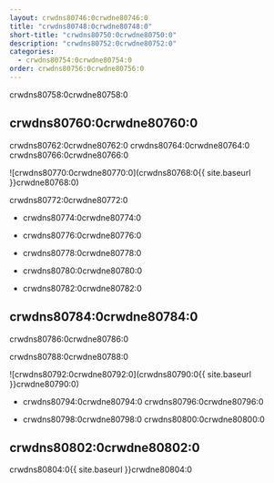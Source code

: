 ```yaml
---
layout: crwdns80746:0crwdne80746:0
title: "crwdns80748:0crwdne80748:0"
short-title: "crwdns80750:0crwdne80750:0"
description: "crwdns80752:0crwdne80752:0"
categories:
  - crwdns80754:0crwdne80754:0
order: crwdns80756:0crwdne80756:0
---
```

crwdns80758:0crwdne80758:0

## crwdns80760:0crwdne80760:0

crwdns80762:0crwdne80762:0 crwdns80764:0crwdne80764:0 crwdns80766:0crwdne80766:0

![crwdns80770:0crwdne80770:0](crwdns80768:0{{ site.baseurl }}crwdne80768:0)

crwdns80772:0crwdne80772:0

- crwdns80774:0crwdne80774:0

- crwdns80776:0crwdne80776:0

- crwdns80778:0crwdne80778:0

- crwdns80780:0crwdne80780:0

- crwdns80782:0crwdne80782:0

## crwdns80784:0crwdne80784:0

crwdns80786:0crwdne80786:0

crwdns80788:0crwdne80788:0

![crwdns80792:0crwdne80792:0](crwdns80790:0{{ site.baseurl }}crwdne80790:0)

- crwdns80794:0crwdne80794:0 crwdns80796:0crwdne80796:0

- crwdns80798:0crwdne80798:0 crwdns80800:0crwdne80800:0

## crwdns80802:0crwdne80802:0

crwdns80804:0{{ site.baseurl }}crwdne80804:0